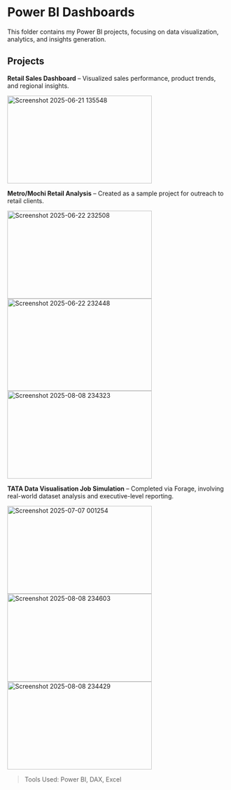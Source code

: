 
# Power BI Dashboards
This folder contains my Power BI projects, focusing on data visualization, analytics, and insights generation.

## Projects
 **Retail Sales Dashboard** – Visualized sales performance, product trends, and regional insights.
 
  <img width="330" height="200" alt="Screenshot 2025-06-21 135548" src="https://github.com/user-attachments/assets/5ee76b11-4bd5-48a2-b767-b959f3524050" />
  
 **Metro/Mochi Retail Analysis** – Created as a sample project for outreach to retail clients.
 
 <img width="330" height="200" alt="Screenshot 2025-06-22 232508" src="https://github.com/user-attachments/assets/aeb1c31e-5948-4c99-90ce-55bf145a96f8" />
 <img width="330" height="210" alt="Screenshot 2025-06-22 232448" src="https://github.com/user-attachments/assets/19c2839b-f3d7-4033-8f3b-7e158196348c" />
 <img width="330" height="200" alt="Screenshot 2025-08-08 234323" src="https://github.com/user-attachments/assets/da085f11-097c-48f3-9e93-7c141d3310ca" />

 
 **TATA Data Visualisation Job Simulation** – Completed via Forage, involving real-world dataset analysis and executive-level reporting.
 
 <img width="330" height="200" alt="Screenshot 2025-07-07 001254" src="https://github.com/user-attachments/assets/14b680fc-45b7-4ecd-82b2-e054640eedfe" />
 <img width="330" height="200" alt="Screenshot 2025-08-08 234603" src="https://github.com/user-attachments/assets/38cd64c2-5be1-4b5d-a009-d44333637c96" />
 <img width="330" height="200" alt="Screenshot 2025-08-08 234429" src="https://github.com/user-attachments/assets/b9cd0f53-0812-4984-ac31-59ed3f96f740" />


 


> Tools Used: Power BI, DAX, Excel
